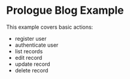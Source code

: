 # Prologue Blog Example
This example covers basic actions:
- register user
- authenticate user
- list records
- edit record
- update record
- delete record